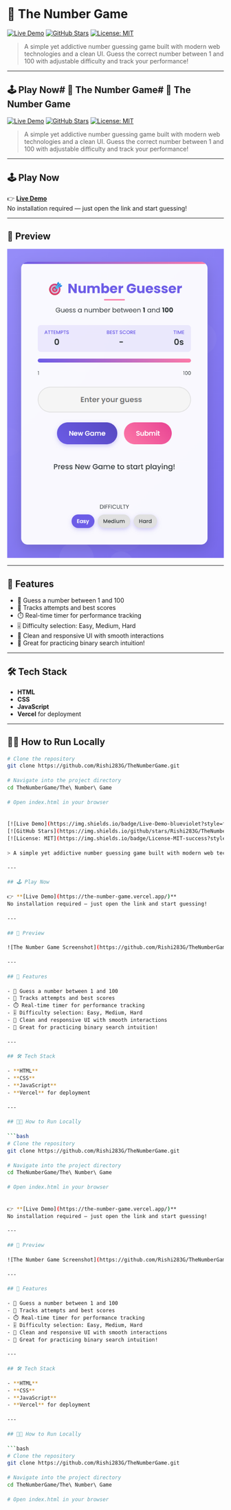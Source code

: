 # 🎯 The Number Game

[![Live Demo](https://img.shields.io/badge/Live-Demo-blueviolet?style=for-the-badge&logo=vercel)](https://the-number-game.vercel.app/)
[![GitHub Stars](https://img.shields.io/github/stars/Rishi283G/TheNumberGame?style=for-the-badge)](https://github.com/Rishi283G/TheNumberGame/stargazers)
[![License: MIT](https://img.shields.io/badge/License-MIT-success?style=for-the-badge)](LICENSE)

> A simple yet addictive number guessing game built with modern web technologies and a clean UI. Guess the correct number between 1 and 100 with adjustable difficulty and track your performance!

---

## 🕹️ Play Now# 🎯 The Number Game# 🎯 The Number Game

[![Live Demo](https://img.shields.io/badge/Live-Demo-blueviolet?style=for-the-badge&logo=vercel)](https://the-number-game.vercel.app/)
[![GitHub Stars](https://img.shields.io/github/stars/Rishi283G/TheNumberGame?style=for-the-badge)](https://github.com/Rishi283G/TheNumberGame/stargazers)
[![License: MIT](https://img.shields.io/badge/License-MIT-success?style=for-the-badge)](LICENSE)

> A simple yet addictive number guessing game built with modern web technologies and a clean UI. Guess the correct number between 1 and 100 with adjustable difficulty and track your performance!

---

## 🕹️ Play Now

👉 **[Live Demo](https://the-number-game.vercel.app/)**  
No installation required — just open the link and start guessing!

---

## 📸 Preview

![The Number Game Screenshot](https://github.com/Rishi283G/TheNumberGame/blob/main/Screenshot%202025-05-17%20231907.png)

---

## 🚀 Features

- 🎯 Guess a number between 1 and 100
- 🔢 Tracks attempts and best scores
- ⏱️ Real-time timer for performance tracking
- 🎚️ Difficulty selection: Easy, Medium, Hard
- 🎨 Clean and responsive UI with smooth interactions
- 🧠 Great for practicing binary search intuition!

---

## 🛠️ Tech Stack

- **HTML**
- **CSS**
- **JavaScript**
- **Vercel** for deployment

---

## 🧑‍💻 How to Run Locally

```bash
# Clone the repository
git clone https://github.com/Rishi283G/TheNumberGame.git

# Navigate into the project directory
cd TheNumberGame/The\ Number\ Game

# Open index.html in your browser


[![Live Demo](https://img.shields.io/badge/Live-Demo-blueviolet?style=for-the-badge&logo=vercel)](https://the-number-game.vercel.app/)
[![GitHub Stars](https://img.shields.io/github/stars/Rishi283G/TheNumberGame?style=for-the-badge)](https://github.com/Rishi283G/TheNumberGame/stargazers)
[![License: MIT](https://img.shields.io/badge/License-MIT-success?style=for-the-badge)](LICENSE)

> A simple yet addictive number guessing game built with modern web technologies and a clean UI. Guess the correct number between 1 and 100 with adjustable difficulty and track your performance!

---

## 🕹️ Play Now

👉 **[Live Demo](https://the-number-game.vercel.app/)**  
No installation required — just open the link and start guessing!

---

## 📸 Preview

![The Number Game Screenshot](https://github.com/Rishi283G/TheNumberGame/raw/main/The%20Number%20Game/screenshot.png)

---

## 🚀 Features

- 🎯 Guess a number between 1 and 100
- 🔢 Tracks attempts and best scores
- ⏱️ Real-time timer for performance tracking
- 🎚️ Difficulty selection: Easy, Medium, Hard
- 🎨 Clean and responsive UI with smooth interactions
- 🧠 Great for practicing binary search intuition!

---

## 🛠️ Tech Stack

- **HTML**
- **CSS**
- **JavaScript**
- **Vercel** for deployment

---

## 🧑‍💻 How to Run Locally

```bash
# Clone the repository
git clone https://github.com/Rishi283G/TheNumberGame.git

# Navigate into the project directory
cd TheNumberGame/The\ Number\ Game

# Open index.html in your browser


👉 **[Live Demo](https://the-number-game.vercel.app/)**  
No installation required — just open the link and start guessing!

---

## 📸 Preview

![The Number Game Screenshot](https://github.com/Rishi283G/TheNumberGame/raw/main/The%20Number%20Game/screenshot.png)

---

## 🚀 Features

- 🎯 Guess a number between 1 and 100
- 🔢 Tracks attempts and best scores
- ⏱️ Real-time timer for performance tracking
- 🎚️ Difficulty selection: Easy, Medium, Hard
- 🎨 Clean and responsive UI with smooth interactions
- 🧠 Great for practicing binary search intuition!

---

## 🛠️ Tech Stack

- **HTML**
- **CSS**
- **JavaScript**
- **Vercel** for deployment

---

## 🧑‍💻 How to Run Locally

```bash
# Clone the repository
git clone https://github.com/Rishi283G/TheNumberGame.git

# Navigate into the project directory
cd TheNumberGame/The\ Number\ Game

# Open index.html in your browser
